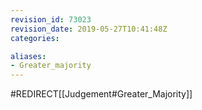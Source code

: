 ```yaml
---
revision_id: 73023
revision_date: 2019-05-27T10:41:48Z
categories:

aliases:
- Greater_majority
---
```


#REDIRECT[[Judgement#Greater_Majority]]